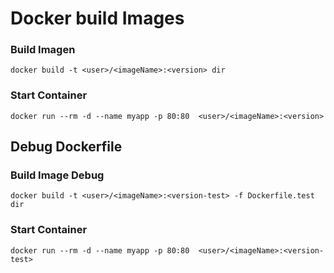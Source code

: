 # Docker build Images

### Build Imagen

```
docker build -t <user>/<imageName>:<version> dir
```

### Start Container

```
docker run --rm -d --name myapp -p 80:80  <user>/<imageName>:<version>
```

## Debug Dockerfile

### Build Image Debug

```
docker build -t <user>/<imageName>:<version-test> -f Dockerfile.test dir
```

### Start Container

```
docker run --rm -d --name myapp -p 80:80  <user>/<imageName>:<version-test>
```
